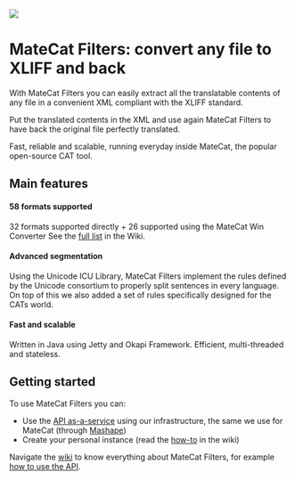 <img src="http://i.imgur.com/4I1uX0a.png" style="display:block; margin:auto">

# MateCat Filters: convert any file to XLIFF and back

With MateCat Filters you can easily extract all the translatable contents of any file in a convenient XML compliant with the XLIFF standard.

Put the translated contents in the XML and use again MateCat Filters to have back the original file perfectly translated.

Fast, reliable and scalable, running everyday inside MateCat, the popular open-source CAT tool.

## Main features

#### 58 formats supported

32 formats supported directly + 26 supported using the MateCat Win Converter
See the [full list](//github.com/matecat/matecat_filters/wiki/Supported-file-formats) in the Wiki.

#### Advanced segmentation

Using the Unicode ICU Library, MateCat Filters implement the rules defined by the Unicode consortium to properly split sentences in every language. On top of this we also added a set of rules specifically designed for the CATs world.

#### Fast and scalable

Written in Java using Jetty and Okapi Framework. Efficient, multi-threaded and stateless.


## Getting started

To use MateCat Filters you can:

* Use the [API as-a-service](https://market.mashape.com/translated/MateCat-filters) using our infrastructure, the same we use for MateCat (through [Mashape](https://market.mashape.com/translated/MateCat-filters))
* Create your personal instance (read the [how-to](//github.com/matecat/matecat_filters/wiki/Installation-guide) in the wiki)

Navigate the [wiki](//github.com/matecat/matecat_filters/wiki) to know everything about MateCat Filters, for example [how to use the API](//github.com/matecat/matecat_filters/wiki/API-Documentation).
